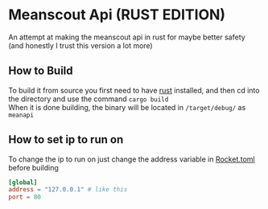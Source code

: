 # Meanscout Api (RUST EDITION)
An attempt at making the meanscout api in rust for maybe better safety<br>
(and honestly I trust this version a lot more)

## How to Build
To build it from source you first need to have [rust](https://rust-lang.org) installed, and then cd into the directory and use the command `cargo build`<br>
When it is done building, the binary will be located in `/target/debug/` as `meanapi`

## How to set ip to run on
To change the ip to run on just change the address variable in [Rocket.toml](https://github.com/4198-Programmers/meanscout-api-rust/blob/main/Rocket.toml) before building
```toml
[global]
address = "127.0.0.1" # like this
port = 80
```